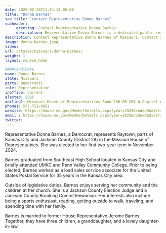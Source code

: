 ```yaml
---
date: 2025-02-26T11:54:12-05:00
title: "Donna Barnes"
seo_title: "contact Representative Donna Barnes"
subheader:
     greeting: Contact Representative Donna Barnes
     description: Representative Donna Barnes is a dedicated public servant and a proud Democrat representing District 28 in the Missouri House of Representatives. Her district encompasses Raytown, parts of Kansas City, and Jackson County.
description: Contact Representative Donna Barnes of Missouri. Contact information for Donna Barnes includes email address, phone number, and mailing address.
image: donna-barnes.jpeg
video:
url: /states/missouri/donna-barnes/
weight: 1
layout: course_home

####candidate
name: Donna Barnes
state: Missouri
party: Democratic
role: Representative
inoffice: current
elected: 2025
mailing1: Missouri House of Representatives Room 130-DB 201 W Capitol Ave Jefferson City, MO 65101
phone1: 573-751-9851
website: https://house.mo.gov/MemberDetails.aspx?year=2025&code=R&district=028/
email : https://house.mo.gov/MemberDetails.aspx?year=2025&code=R&district=028/
twitter: 
---
```

Representative Donna Barnes, a Democrat, represents Raytown, parts of Kansas City and Jackson County (District 28) in the Missouri House of Representatives. She was elected to her first two-year term in November 2024.

Barnes graduated from Southeast High School located in Kansas City and briefly attended UMKC and Penn Valley Community College. Prior to being elected, Barnes worked as a lead sales service associate for the United States Postal Service for 35 years in the Kansas City area.

Outside of legislative duties, Barnes enjoys serving her community and the children at her church. She is a Jackson County Election Judge and a Jackson County Brooking Committeewoman. Her interests also include being a sports enthusiast, reading, getting outside to walk, traveling, and spending time with her family.

Barnes is married to former House Representative Jerome Barnes. Together, they have three children, a granddaughter, and a lovely daughter-in-law.
